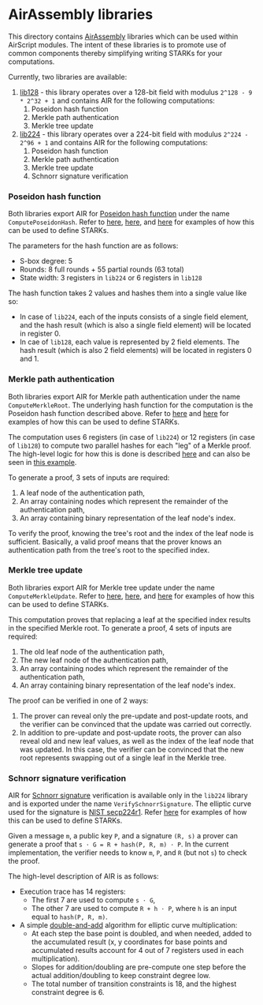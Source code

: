 # AirAssembly libraries
This directory contains [AirAssembly](https://github.com/GuildOfWeavers/AirAssembly) libraries which can be used within AirScript modules. The intent of these libraries is to promote use of common components thereby simplifying writing STARKs for your computations.

Currently, two libraries are available:

1. [lib128](/lib128.aa) - this library operates over a 128-bit field with modulus `2^128 - 9 * 2^32 + 1` and contains AIR for the following computations:
    1. Poseidon hash function
    2. Merkle path authentication
    3. Merkle tree update
2. [lib224](/lib224.aa) - this library operates over a 224-bit field with modulus `2^224 - 2^96 + 1` and contains AIR for the following computations:
    1. Poseidon hash function
    2. Merkle path authentication
    3. Merkle tree update
    4. Schnorr signature verification

### Poseidon hash function
Both libraries export AIR for [Poseidon hash function](https://eprint.iacr.org/2019/458) under the name `ComputePoseidonHash`. Refer to [here](https://github.com/GuildOfWeavers/genSTARK/blob/master/examples/assembly/lib128.ts#L51), [here](https://github.com/GuildOfWeavers/genSTARK/blob/master/examples/assembly/lib224.ts), and [here](https://github.com/GuildOfWeavers/genSTARK/blob/master/examples/assembly/merkleProof.ts) for examples of how this can be used to define STARKs.

The parameters for the hash function are as follows:

* S-box degree: 5
* Rounds: 8 full rounds + 55 partial rounds (63 total)
* State width: 3 registers in `lib224` or 6 registers in `lib128`

The hash function takes 2 values and hashes them into a single value like so:
* In case of `lib224`, each of the inputs consists of a single field element, and the hash result (which is also a single field element) will be located in register 0.
* In cae of `lib128`, each value is represented by 2 field elements. The hash result (which is also 2 field elements) will be located in registers 0 and 1.

### Merkle path authentication
Both libraries export AIR for Merkle path authentication under the name `ComputeMerkleRoot`. The underlying hash function for the computation is the Poseidon hash function described above. Refer to [here](https://github.com/GuildOfWeavers/genSTARK/blob/master/examples/assembly/lib128.ts#L77) and [here](https://github.com/GuildOfWeavers/genSTARK/blob/master/examples/assembly/lib224.ts#L75) for examples of how this can be used to define STARKs.

The computation uses 6 registers (in case of `lib224`) or 12 registers (in case of `lib128`) to compute two parallel hashes for each "leg" of a Merkle proof. The high-level logic for how this is done is described [here](https://github.com/GuildOfWeavers/genSTARK/tree/master/examples/poseidon#merkle-proof) and can also be seen in [this example](https://github.com/GuildOfWeavers/genSTARK/blob/master/examples/assembly/merkleProof.ts).

To generate a proof, 3 sets of inputs are required:
1. A leaf node of the authentication path,
2. An array containing nodes which represent the remainder of the authentication path,
3. An array containing binary representation of the leaf node's index.

To verify the proof, knowing the tree's root and the index of the leaf node is sufficient. Basically, a valid proof means that the prover knows an authentication path from the tree's root to the specified index.

### Merkle tree update
Both libraries export AIR for Merkle tree update under the name `ComputeMerkleUpdate`. Refer to [here](https://github.com/GuildOfWeavers/genSTARK/blob/master/examples/assembly/lib128.ts#L119), [here](https://github.com/GuildOfWeavers/genSTARK/blob/master/examples/assembly/lib224.ts#L115), and [here](https://github.com/GuildOfWeavers/genSTARK/blob/master/examples/assembly/merkleUpdate.ts) for examples of how this can be used to define STARKs.

This computation proves that replacing a leaf at the specified index results in the specified Merkle root. To generate a proof, 4 sets of inputs are required:

1. The old leaf node of the authentication path,
2. The new leaf node of the authentication path,
3. An array containing nodes which represent the remainder of the authentication path,
3. An array containing binary representation of the leaf node's index.

The proof can be verified in one of 2 ways:
1. The prover can reveal only the pre-update and post-update roots, and the verifier can be convinced that the update was carried out correctly.
2. In addition to pre-update and post-update roots, the prover can also reveal old and new leaf values, as well as the index of the leaf node that was updated. In this case, the verifier can be convinced that the new root represents swapping out of a single leaf in the Merkle tree.

### Schnorr signature verification
AIR for [Schnorr signature](https://en.wikipedia.org/wiki/Schnorr_signature) verification is available only in the `lib224` library and is exported under the name `VerifySchnorrSignature`. The elliptic curve used for the signature is [NIST secp224r1](http://www.secg.org/sec2-v2.pdf). Refer [here](https://github.com/GuildOfWeavers/genSTARK/blob/master/examples/assembly/lib224.ts#L161) for examples of how this can be used to define STARKs.

Given a message `m`, a public key `P`, and a signature `(R, s)` a prover can generate a proof that `s ⋅ G = R + hash(P, R, m) ⋅ P`. In the current implementation, the verifier needs to know `m`, `P`, and `R` (but not `s`) to check the proof.

The high-level description of AIR is as follows:

* Execution trace has 14 registers:
   * The first 7 are used to compute `s ⋅ G`,
   * The other 7 are used to compute `R + h ⋅ P`, where `h` is an input equal to `hash(P, R, m)`.
* A simple [double-and-add](https://en.wikipedia.org/wiki/Elliptic_curve_point_multiplication#Double-and-add) algorithm for elliptic curve multiplication:
  * At each step the base point is doubled, and when needed, added to the accumulated result (x, y coordinates for base points and accumulated results account for 4 out of 7 registers used in each multiplication).
  * Slopes for addition/doubling are pre-compute one step before the actual addition/doubling to keep constraint degree low.
  * The total number of transition constraints is 18, and the highest constraint degree is 6.